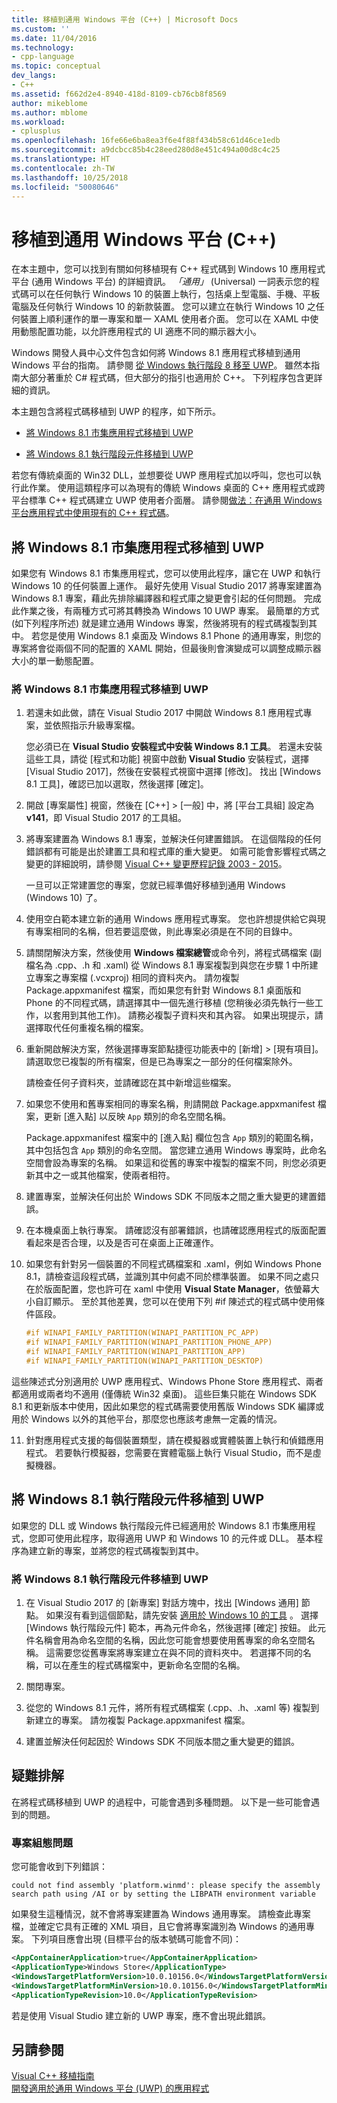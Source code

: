 ```yaml
---
title: 移植到通用 Windows 平台 (C++) | Microsoft Docs
ms.custom: ''
ms.date: 11/04/2016
ms.technology:
- cpp-language
ms.topic: conceptual
dev_langs:
- C++
ms.assetid: f662d2e4-8940-418d-8109-cb76cb8f8569
author: mikeblome
ms.author: mblome
ms.workload:
- cplusplus
ms.openlocfilehash: 16fe66e6ba8ea3f6e4f88f434b58c61d46ce1edb
ms.sourcegitcommit: a9dcbcc85b4c28eed280d8e451c494a00d8c4c25
ms.translationtype: HT
ms.contentlocale: zh-TW
ms.lasthandoff: 10/25/2018
ms.locfileid: "50080646"
---
```

# <a name="porting-to-the-universal-windows-platform-c"></a>移植到通用 Windows 平台 (C++)

在本主題中，您可以找到有關如何移植現有 C++ 程式碼到 Windows 10 應用程式平台 (通用 Windows 平台) 的詳細資訊。 *「通用」* (Universal) 一詞表示您的程式碼可以在任何執行 Windows 10 的裝置上執行，包括桌上型電腦、手機、平板電腦及任何執行 Windows 10 的新款裝置。 您可以建立在執行 Windows 10 之任何裝置上順利運作的單一專案和單一 XAML 使用者介面。 您可以在 XAML 中使用動態配置功能，以允許應用程式的 UI 適應不同的顯示器大小。

Windows 開發人員中心文件包含如何將 Windows 8.1 應用程式移植到通用 Windows 平台的指南。 請參閱 [從 Windows 執行階段 8 移至 UWP](/windows/uwp/porting/w8x-to-uwp-root)。 雖然本指南大部分著重於 C# 程式碼，但大部分的指引也適用於 C++。 下列程序包含更詳細的資訊。

本主題包含將程式碼移植到 UWP 的程序，如下所示。

- [將 Windows 8.1 市集應用程式移植到 UWP](#BK_81StoreApp)

- [將 Windows 8.1 執行階段元件移植到 UWP](#BK_81Component)

若您有傳統桌面的 Win32 DLL，並想要從 UWP 應用程式加以呼叫，您也可以執行此作業。 使用這類程序可以為現有的傳統 Windows 桌面的 C++ 應用程式或跨平台標準 C++ 程式碼建立 UWP 使用者介面層。 請參閱[做法：在通用 Windows 平台應用程式中使用現有的 C++ 程式碼](../porting/how-to-use-existing-cpp-code-in-a-universal-windows-platform-app.md)。

## <a name="BK_81StoreApp"></a> 將 Windows 8.1 市集應用程式移植到 UWP

如果您有 Windows 8.1 市集應用程式，您可以使用此程序，讓它在 UWP 和執行 Windows 10 的任何裝置上運作。  最好先使用 Visual Studio 2017 將專案建置為 Windows 8.1 專案，藉此先排除編譯器和程式庫之變更會引起的任何問題。 完成此作業之後，有兩種方式可將其轉換為 Windows 10 UWP 專案。 最簡單的方式 (如下列程序所述) 就是建立通用 Windows 專案，然後將現有的程式碼複製到其中。 若您是使用 Windows 8.1 桌面及 Windows 8.1 Phone 的通用專案，則您的專案將會從兩個不同的配置的 XAML 開始，但最後則會演變成可以調整成顯示器大小的單一動態配置。

### <a name="to-port-a-windows-81-store-app-to-the-uwp"></a>將 Windows 8.1 市集應用程式移植到 UWP

1. 若還未如此做，請在 Visual Studio 2017 中開啟 Windows 8.1 應用程式專案，並依照指示升級專案檔。

   您必須已在 **Visual Studio 安裝程式中安裝 Windows 8.1 工具**。 若還未安裝這些工具，請從 [程式和功能] 視窗中啟動 **Visual Studio** 安裝程式，選擇 [Visual Studio 2017]，然後在安裝程式視窗中選擇 [修改]。 找出 [Windows 8.1 工具]，確認已加以選取，然後選擇 [確定]。

2. 開啟 [專案屬性] 視窗，然後在 [C++] > [一般] 中，將 [平台工具組] 設定為 **v141**，即 Visual Studio 2017 的工具組。

3. 將專案建置為 Windows 8.1 專案，並解決任何建置錯誤。 在這個階段的任何錯誤都有可能是出於建置工具和程式庫的重大變更。 如需可能會影響程式碼之變更的詳細說明，請參閱 [Visual C++ 變更歷程記錄 2003 - 2015](../porting/visual-cpp-change-history-2003-2015.md)。

   一旦可以正常建置您的專案，您就已經準備好移植到通用 Windows (Windows 10) 了。

4. 使用空白範本建立新的通用 Windows 應用程式專案。 您也許想提供給它與現有專案相同的名稱，但若要這麼做，則此專案必須是在不同的目錄中。

5. 請關閉解決方案，然後使用 **Windows 檔案總管**或命令列，將程式碼檔案 (副檔名為 .cpp、.h 和 .xaml) 從 Windows 8.1 專案複製到與您在步驟 1 中所建立專案之專案檔 (.vcxproj) 相同的資料夾內。 請勿複製 Package.appxmanifest 檔案，而如果您有針對 Windows 8.1 桌面版和 Phone 的不同程式碼，請選擇其中一個先進行移植 (您稍後必須先執行一些工作，以套用到其他工作)。 請務必複製子資料夾和其內容。 如果出現提示，請選擇取代任何重複名稱的檔案。

6. 重新開啟解決方案，然後選擇專案節點捷徑功能表中的 [新增] > [現有項目]。 請選取您已複製的所有檔案，但是已為專案之一部分的任何檔案除外。

   請檢查任何子資料夾，並請確認在其中新增這些檔案。

7. 如果您不使用和舊專案相同的專案名稱，則請開啟 Package.appxmanifest 檔案，更新 [進入點] 以反映 `App` 類別的命名空間名稱。

   Package.appxmanifest 檔案中的 [進入點]  欄位包含 `App` 類別的範圍名稱，其中包括包含 `App` 類別的命名空間。 當您建立通用 Windows 專案時，此命名空間會設為專案的名稱。 如果這和從舊的專案中複製的檔案不同，則您必須更新其中之一或其他檔案，使兩者相符。

8. 建置專案，並解決任何出於 Windows SDK 不同版本之間之重大變更的建置錯誤。

9. 在本機桌面上執行專案。 請確認沒有部署錯誤，也請確認應用程式的版面配置看起來是否合理，以及是否可在桌面上正確運作。

10. 如果您有針對另一個裝置的不同程式碼檔案和 .xaml，例如 Windows Phone 8.1，請檢查這段程式碼，並識別其中何處不同於標準裝置。 如果不同之處只在於版面配置，您也許可在 xaml 中使用 **Visual State Manager**，依螢幕大小自訂顯示。 至於其他差異，您可以在使用下列 #if 陳述式的程式碼中使用條件區段。

    ```cpp
    #if WINAPI_FAMILY_PARTITION(WINAPI_PARTITION_PC_APP)
    #if WINAPI_FAMILY_PARTITION(WINAPI_PARTITION_PHONE_APP)
    #if WINAPI_FAMILY_PARTITION(WINAPI_PARTITION_APP)
    #if WINAPI_FAMILY_PARTITION(WINAPI_PARTITION_DESKTOP)
    ```

   這些陳述式分別適用於 UWP 應用程式、Windows Phone Store 應用程式、兩者都適用或兩者均不適用 (僅傳統 Win32 桌面)。 這些巨集只能在 Windows SDK 8.1 和更新版本中使用，因此如果您的程式碼需要使用舊版 Windows SDK 編譯或用於 Windows 以外的其他平台，那麼您也應該考慮無一定義的情況。

11. 針對應用程式支援的每個裝置類型，請在模擬器或實體裝置上執行和偵錯應用程式。 若要執行模擬器，您需要在實體電腦上執行 Visual Studio，而不是虛擬機器。

## <a name="BK_81Component"></a> 將 Windows 8.1 執行階段元件移植到 UWP

如果您的 DLL 或 Windows 執行階段元件已經適用於 Windows 8.1 市集應用程式，您即可使用此程序，取得適用 UWP 和 Windows 10 的元件或 DLL。 基本程序為建立新的專案，並將您的程式碼複製到其中。

### <a name="to-port-a-windows-81-runtime-component-to-the-uwp"></a>將 Windows 8.1 執行階段元件移植到 UWP

1. 在 Visual Studio 2017 的 [新專案] 對話方塊中，找出 [Windows 通用] 節點。 如果沒有看到這個節點，請先安裝 [適用於 Windows 10 的工具](http://go.microsoft.com/fwlink/p/?LinkID=617903) 。 選擇 [Windows 執行階段元件]  範本，再為元件命名，然後選擇 [確定]  按鈕。 此元件名稱會用為命名空間的名稱，因此您可能會想要使用舊專案的命名空間名稱。 這需要您從舊專案將專案建立在與不同的資料夾中。 若選擇不同的名稱，可以在產生的程式碼檔案中，更新命名空間的名稱。

2. 關閉專案。

3. 從您的 Windows 8.1 元件，將所有程式碼檔案 (.cpp、.h、.xaml 等) 複製到新建立的專案。 請勿複製 Package.appxmanifest 檔案。

4. 建置並解決任何起因於 Windows SDK 不同版本間之重大變更的錯誤。

## <a name="troubleshooting"></a>疑難排解

在將程式碼移植到 UWP 的過程中，可能會遇到多種問題。 以下是一些可能會遇到的問題。

### <a name="project-configuration-issues"></a>專案組態問題

您可能會收到下列錯誤：

```Output
could not find assembly 'platform.winmd': please specify the assembly search path using /AI or by setting the LIBPATH environment variable
```

如果發生這種情況，就不會將專案建置為 Windows 通用專案。 請檢查此專案檔，並確定它具有正確的 XML 項目，且它會將專案識別為 Windows 的通用專案。 下列項目應會出現 (目標平台的版本號碼可能會不同)：

```xml
<AppContainerApplication>true</AppContainerApplication>
<ApplicationType>Windows Store</ApplicationType>
<WindowsTargetPlatformVersion>10.0.10156.0</WindowsTargetPlatformVersion>
<WindowsTargetPlatformMinVersion>10.0.10156.0</WindowsTargetPlatformMinVersion>
<ApplicationTypeRevision>10.0</ApplicationTypeRevision>
```

若是使用 Visual Studio 建立新的 UWP 專案，應不會出現此錯誤。

## <a name="see-also"></a>另請參閱

[Visual C++ 移植指南](../porting/porting-to-the-universal-windows-platform-cpp.md)<br/>
[開發適用於通用 Windows 平台 (UWP) 的應用程式](/visualstudio/cross-platform/develop-apps-for-the-universal-windows-platform-uwp)